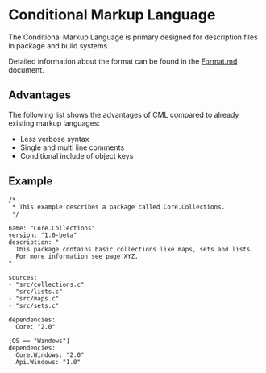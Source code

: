 # Conditional Markup Language

The Conditional Markup Language is primary designed for description files in
package and build systems.

Detailed information about the format can be found in the [Format.md](Format.md)
document.


## Advantages

The following list shows the advantages of CML compared to already existing
markup languages:

* Less verbose syntax
* Single and multi line comments
* Conditional include of object keys


## Example

```
/*
 * This example describes a package called Core.Collections.
 */

name: "Core.Collections"
version: "1.0-beta"
description: "
  This package contains basic collections like maps, sets and lists.
  For more information see page XYZ.
"

sources:
- "src/collections.c"
- "src/lists.c"
- "src/maps.c"
- "src/sets.c"

dependencies:
  Core: "2.0"

[OS == "Windows"]
dependencies:
  Core.Windows: "2.0"
  Api.Windows: "1.0"
```
